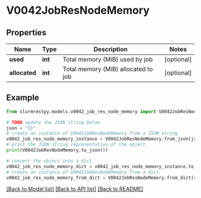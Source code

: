 # V0042JobResNodeMemory


## Properties

Name | Type | Description | Notes
------------ | ------------- | ------------- | -------------
**used** | **int** | Total memory (MiB) used by job | [optional]
**allocated** | **int** | Total memory (MiB) allocated to job | [optional]

## Example

```python
from slurmrestpy.models.v0042_job_res_node_memory import V0042JobResNodeMemory

# TODO update the JSON string below
json = "{}"
# create an instance of V0042JobResNodeMemory from a JSON string
v0042_job_res_node_memory_instance = V0042JobResNodeMemory.from_json(json)
# print the JSON string representation of the object
print(V0042JobResNodeMemory.to_json())

# convert the object into a dict
v0042_job_res_node_memory_dict = v0042_job_res_node_memory_instance.to_dict()
# create an instance of V0042JobResNodeMemory from a dict
v0042_job_res_node_memory_from_dict = V0042JobResNodeMemory.from_dict(v0042_job_res_node_memory_dict)
```
[[Back to Model list]](../README.md#documentation-for-models) [[Back to API list]](../README.md#documentation-for-api-endpoints) [[Back to README]](../README.md)


